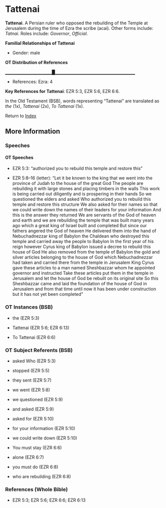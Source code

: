 # Tattenai
**Tattenai**. 
A Persian ruler who opposed the rebuilding of the Temple at Jerusalem during the time of Ezra the scribe (acai). 
Other forms include: 
*Tatnai*. 
Roles include: 
_Governor_, _Official_. 




**Familial Relationships of Tattenai**


* Gender: male


**OT Distribution of References**

▁▁▁▁▁▁▁▁▁▁▁▁▁▁█▁▁▁▁▁▁▁▁▁▁▁▁▁▁▁▁▁▁▁▁▁▁▁▁
* References: Ezra: 4



**Key References for Tattenai**: 
EZR 5:3, EZR 5:6, EZR 6:6. 


In the Old Testament (BSB), words representing “Tattenai” are translated as 
*the* (1x), *Tattenai* (2x), *To Tattenai* (1x). 




Return to [Index](00-Index.md)

## More Information

### Speeches

#### OT Speeches

* EZR 5:3: “authorized you to rebuild this temple and restore this”

* EZR 5:8–16 (letter): “Let it be known to the king that we went into the province of Judah to the house of the great God The people are rebuilding it with large stones and placing timbers in the walls This work is being carried out diligently and is prospering in their hands So we questioned the elders and asked Who authorized you to rebuild this temple and restore this structure We also asked for their names so that we could write down the names of their leaders for your information And this is the answer they returned We are servants of the God of heaven and earth and we are rebuilding the temple that was built many years ago which a great king of Israel built and completed But since our fathers angered the God of heaven He delivered them into the hand of Nebuchadnezzar king of Babylon the Chaldean who destroyed this temple and carried away the people to Babylon In the first year of his reign however Cyrus king of Babylon issued a decree to rebuild this house of God He also removed from the temple of Babylon the gold and silver articles belonging to the house of God which Nebuchadnezzar had taken and carried there from the temple in Jerusalem King Cyrus gave these articles to a man named Sheshbazzar whom he appointed governor and instructed Take these articles put them in the temple in Jerusalem and let the house of God be rebuilt on its original site So this Sheshbazzar came and laid the foundation of the house of God in Jerusalem and from that time until now it has been under construction but it has not yet been completed”

### OT Instances (BSB)

* the (EZR 5:3)

* Tattenai (EZR 5:6; EZR 6:13)

* To Tattenai (EZR 6:6)



### OT Subject Referents (BSB)

* asked Who (EZR 5:3)

* stopped (EZR 5:5)

* they sent (EZR 5:7)

* we went (EZR 5:8)

* we questioned (EZR 5:9)

* and asked (EZR 5:9)

* asked for (EZR 5:10)

* for your information (EZR 5:10)

* we could write down (EZR 5:10)

* You must stay (EZR 6:6)

* alone (EZR 6:7)

* you must do (EZR 6:8)

* who are rebuilding (EZR 6:8)



### References (Whole Bible)

* EZR 5:3; EZR 5:6; EZR 6:6; EZR 6:13



